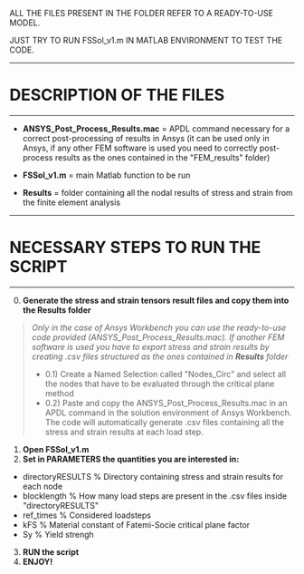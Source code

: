 ALL THE FILES PRESENT IN THE FOLDER REFER TO A READY-TO-USE MODEL.

JUST TRY TO RUN FSSol_v1.m IN MATLAB ENVIRONMENT TO TEST THE CODE.

************************
# DESCRIPTION OF THE FILES 
************************

- **ANSYS_Post_Process_Results.mac** = APDL command necessary for a correct post-processing of results in Ansys (it can be used only in Ansys, if any other FEM software is used you need to correctly post-process results as the ones contained in the "FEM_results" folder)

- **FSSol_v1.m** = main Matlab function to be run

- **Results** = folder containing all the nodal results of stress and strain from the finite element analysis

*********************************
# NECESSARY STEPS TO RUN THE SCRIPT 
*********************************
0) **Generate the stress and strain tensors result files and copy them into the **Results** folder**

>*Only in the case of Ansys Workbench you can use the ready-to-use code provided (ANSYS_Post_Process_Results.mac). If another FEM software is used you have to export stress and strain results by creating .csv files structured as the ones contained in **Results** folder*
>- 0.1) Create a Named Selection called "Nodes_Circ" and select all the nodes that have to be evaluated through the critical plane method
>- 0.2) Paste and copy the ANSYS_Post_Process_Results.mac in an APDL command in the solution environment of Ansys Workbench. The code will automatically generate .csv files containing all the stress and strain results at each load step.

1) **Open FSSol_v1.m**
2) **Set in PARAMETERS the quantities you are interested in:**

- directoryRESULTS      % Directory containing stress and strain results for each node
- blocklength           % How many load steps are present in the .csv files inside "directoryRESULTS"
- ref_times             % Considered loadsteps
- kFS                   % Material constant of Fatemi-Socie critical plane factor
- Sy                    % Yield strengh

3) **RUN the script**
4) **ENJOY!**
